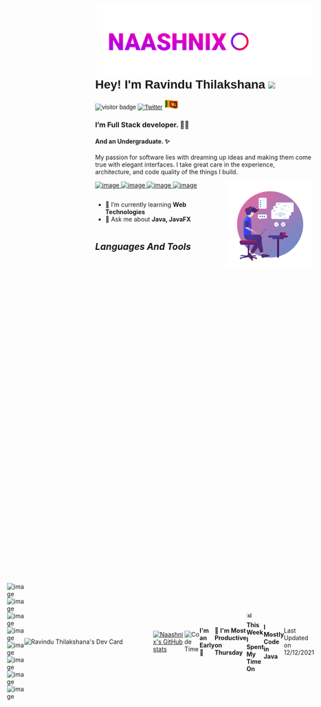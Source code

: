 <img src="./assets/logo.gif" width="500px" align="right" />
<font style="font-family: Helvetica, sans-serif;">

# **Hey! I'm Ravindu Thilakshana** <img src="https://media.giphy.com/media/hvRJCLFzcasrR4ia7z/giphy.gif" width="30px"> 
![visitor badge](https://visitor-badge.glitch.me/badge?page_id=naashnix.naashnix) [![Twitter](https://img.shields.io/twitter/url/https/twitter.com/cloudposse.svg?style=social&label=Follow%20%40naashnix)](https://twitter.com/naashnix)
 <img src="./assets/sl-flag.gif" width="35px">

</font>

 ### I’m Full Stack developer. 🧑‍💻  
 #### And an Undergraduate. ✨
   My passion for software lies with dreaming up ideas and making them come true with elegant interfaces. I take great care in the experience, architecture, and code quality of the things I build. 
 
 <a href="https://wa.me/message/VYIMCELYQL42M1"> 
 
 ![image](https://img.shields.io/badge/WhatsApp-25D366?style=for-the-badge&logo=whatsapp&logoColor=white) </a> <a href="https://t.me/naashnix"> ![image](https://img.shields.io/badge/Telegram-2CA5E0?style=for-the-badge&logo=telegram&logoColor=white) </a> <a href="mailto: naashnix@protonmail.com"> ![image](https://img.shields.io/badge/ProtonMail-8B89CC?style=for-the-badge&logo=protonmail&logoColor=white) </a> <a href="https://www.facebook.com/naashnix/"> ![image](https://img.shields.io/badge/Facebook-1877F2?style=for-the-badge&logo=facebook&logoColor=white) </a>
<img src="./assets/picture.png" align="right" width="200px"> 

<section style="display:flex;">

 
 - 🔭 I’m currently learning **Web Technologies**     
 - 💬 Ask me about **Java, JavaFX** 

</section>

## ***Languages And Tools***

<div style="display:flex; align-items: center; justify-content: center;">

![image](https://img.shields.io/badge/HTML5-E34F26?style=for-the-badge&logo=html5&logoColor=white) ![image](https://img.shields.io/badge/CSS3-1572B6?style=for-the-badge&logo=css3&logoColor=white) ![image](https://img.shields.io/badge/JavaScript-323330?style=for-the-badge&logo=javascript&logoColor=F7DF1E) ![image](https://img.shields.io/badge/Java-ED8B00?style=for-the-badge&logo=java&logoColor=white) ![image](https://img.shields.io/badge/Dart-0175C2?style=for-the-badge&logo=dart&logoColor=white) 
 ![image](https://img.shields.io/badge/MySQL-005C84?style=for-the-badge&logo=mysql&logoColor=white) ![image](https://img.shields.io/badge/Hibernate-59666C?style=for-the-badge&logo=Hibernate&logoColor=white) ![image](https://img.shields.io/badge/Flutter-02569B?style=for-the-badge&logo=flutter&logoColor=white) 
 
 <a href="https://app.daily.dev/Ravind"><img src="https://api.daily.dev/devcards/1a3b4fbeb6654feeb29bf0e0bfeb61ad.png?r=8jt" width="300" alt="Ravindu Thilakshana's Dev Card" align="right"/></a>
 
 
 [![Naashnix's GitHub stats](https://github-readme-stats.vercel.app/api?username=NaashNix&theme=github_dark&show_icons=true)](https://github.com/anuraghazra/github-readme-stats)
 
<!--START_SECTION:waka-->
![Code Time](http://img.shields.io/badge/Code%20Time-60%20hrs%2059%20mins-blue)

**I'm an Early 🐤** 

```text
🌞 Morning    9 commits      █████░░░░░░░░░░░░░░░░░░░░   20.0% 
🌆 Daytime    24 commits     █████████████░░░░░░░░░░░░   53.33% 
🌃 Evening    7 commits      ████░░░░░░░░░░░░░░░░░░░░░   15.56% 
🌙 Night      5 commits      ██░░░░░░░░░░░░░░░░░░░░░░░   11.11%

```
📅 **I'm Most Productive on Thursday** 

```text
Monday       0 commits      ░░░░░░░░░░░░░░░░░░░░░░░░░   0.0% 
Tuesday      2 commits      █░░░░░░░░░░░░░░░░░░░░░░░░   4.44% 
Wednesday    7 commits      ████░░░░░░░░░░░░░░░░░░░░░   15.56% 
Thursday     21 commits     ███████████░░░░░░░░░░░░░░   46.67% 
Friday       8 commits      ████░░░░░░░░░░░░░░░░░░░░░   17.78% 
Saturday     2 commits      █░░░░░░░░░░░░░░░░░░░░░░░░   4.44% 
Sunday       5 commits      ██░░░░░░░░░░░░░░░░░░░░░░░   11.11%

```


📊 **This Week I Spent My Time On** 

```text
⌚︎ Time Zone: Asia/Colombo

💬 Programming Languages: 
Other                    24 hrs 24 mins      ████████████████████░░░░░   79.63% 
CSS                      4 hrs 46 mins       ████░░░░░░░░░░░░░░░░░░░░░   15.58% 
HTML                     1 hr 9 mins         █░░░░░░░░░░░░░░░░░░░░░░░░   3.8% 
Java                     12 mins             ░░░░░░░░░░░░░░░░░░░░░░░░░   0.68% 
JSON                     4 mins              ░░░░░░░░░░░░░░░░░░░░░░░░░   0.26%

🔥 Editors: 
Browser                  24 hrs 24 mins      ████████████████████░░░░░   79.63% 
VS Code                  6 hrs 14 mins       █████░░░░░░░░░░░░░░░░░░░░   20.37%

🐱‍💻 Projects: 
Exercises                16 hrs 6 mins       █████████████░░░░░░░░░░░░   52.56% 
day_10                   6 hrs 19 mins       █████░░░░░░░░░░░░░░░░░░░░   20.67% 
hibernate-gdse-57-58     3 hrs 48 mins       ███░░░░░░░░░░░░░░░░░░░░░░   12.42% 
My_profile_New           2 hrs 14 mins       █░░░░░░░░░░░░░░░░░░░░░░░░   7.3% 
exercise                 1 hr 14 mins        █░░░░░░░░░░░░░░░░░░░░░░░░   4.06%

💻 Operating System: 
Linux                    30 hrs 38 mins      █████████████████████████   100.0%

```

**I Mostly Code in Java** 

```text
Java                     5 repos             ███████████████░░░░░░░░░░   62.5% 
HTML                     2 repos             ██████░░░░░░░░░░░░░░░░░░░   25.0% 
CSS                      1 repo              ███░░░░░░░░░░░░░░░░░░░░░░   12.5%

```



 Last Updated on 12/12/2021
<!--END_SECTION:waka-->
